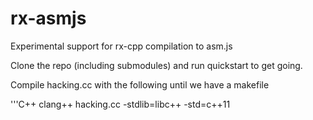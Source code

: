 rx-asmjs
========

Experimental support for rx-cpp compilation to asm.js

Clone the repo (including submodules) and run quickstart to get going.

Compile hacking.cc with the following until we have a makefile

'''C++
    clang++ hacking.cc -stdlib=libc++ -std=c++11